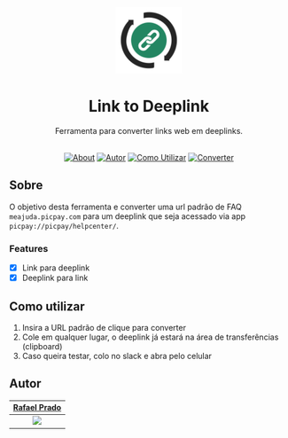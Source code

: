 <br>

<div align="center">
<img src="assets/images/logo.svg" alt="print Repo" width="120">
<br>
    <h1>Link to Deeplink</h1>
    Ferramenta para converter links web em deeplinks.
</div>

<br>
<div align="center">

[![About](https://img.shields.io/badge/-Sobre-238662)](#sobre)
[![Autor](https://img.shields.io/badge/-Autor-238662)](#autor)
[![Como Utilizar](https://img.shields.io/badge/-Como%20utilizar-238662)](#como-utilizar)
[![Converter](https://img.shields.io/badge/-Converter-252525)](#)

</div>

## Sobre

O objetivo desta ferramenta e converter uma url padrão de FAQ `meajuda.picpay.com` para um deeplink que seja acessado via app `picpay://picpay/helpcenter/`.

### Features

- [x] Link para deeplink
- [x] Deeplink para link

## Como utilizar

1. Insira a URL padrão de clique para converter
2. Cole em qualquer lugar, o deeplink já estará na área de transferências (clipboard)
3. Caso queira testar, colo no slack e abra pelo celular

## Autor

|      [Rafael Prado](http://www.github.com/rpradosilva)      |
| :---------------------------------------------------------: |
| ![](https://avatars2.githubusercontent.com/u/22681977?s=80) |
